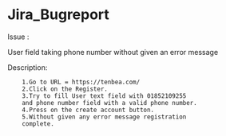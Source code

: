 # Jira_Bugreport

Issue :

User field taking phone number without given an error message







Description:  


        1.Go to URL = https://tenbea.com/
        2.Click on the Register.
        3.Try to fill User text field with 01852109255 
        and phone number field with a valid phone number.
        4.Press on the create account button.
        5.Without given any error message registration
        complete.


        

